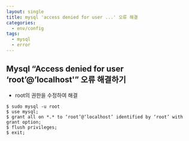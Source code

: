 ```yaml
---
layout: single
title: mysql 'access denied for user ...' 오류 해결
categories: 
  - env/config
tags:
  - mysql
  - error
---
```


## Mysql “Access denied for user ‘root’@’localhost'” 오류 해결하기
- root의 권한을 수정하여 해결

```
$ sudo mysql -u root
$ use mysql;
$ grant all on *.* to ‘root’@‘localhost’ identified by ‘root’ with grant option;
$ flush privileges;
$ exit;
```
